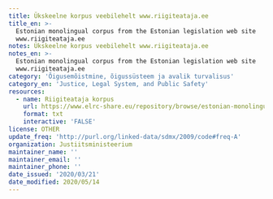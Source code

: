 ```yaml
---
title: Ükskeelne korpus veebilehelt www.riigiteataja.ee
title_en: >-
  Estonian monolingual corpus from the Estonian legislation web site
  www.riigiteataja.ee
notes: Ükskeelne korpus veebilehelt www.riigiteataja.ee
notes_en: >-
  Estonian monolingual corpus from the Estonian legislation web site
  www.riigiteataja.ee
category: 'Õigusemõistmine, õigussüsteem ja avalik turvalisus'
category_en: 'Justice, Legal System, and Public Safety'
resources:
  - name: Riigiteataja korpus
    url: https://www.elrc-share.eu/repository/browse/estonian-monolingual-corpus-from-the-estonian-legislation-web-site-wwwriigiteatajaee/24307a8cb81f11e9a7e100155d02670602f975fbf32e47aaa7257be1f26f952d/
    format: txt
    interactive: 'FALSE'
license: OTHER
update_freq: 'http://purl.org/linked-data/sdmx/2009/code#freq-A'
organization: Justiitsministeerium
maintainer_name: ''
maintainer_email: ''
maintainer_phone: ''
date_issued: '2020/03/21'
date_modified: 2020/05/14
---
```

